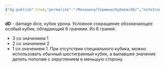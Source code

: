 ```yaml
---
{"dg-publish":true,"permalink":"/Механика/Термины/Кубики/dD/","noteIcon":"","created":"2025-07-12T09:55:51.358+03:00","updated":"2025-07-29T00:32:37.611+03:00"}
---
```


**dD** - damage dice, кубик урона. Условное сокращение обозначающее особый кубик, обладающий 6 гранями. Из 6 граней:
- 3 со значением 1
- 2 со значением 2
- 1 со значением 1.
При отсутствии специального кубика, можно использовать обычный шестигранный кубик, а выпавшее значение делить пополам с округлением в меньшую сторону. 